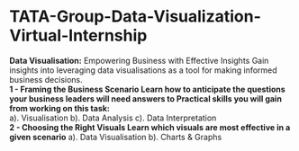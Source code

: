 # TATA-Group-Data-Visualization-Virtual-Internship

**Data Visualisation:** Empowering Business with Effective Insights Gain insights into leveraging data visualisations as a tool for making informed business decisions.  
**1 - Framing the Business Scenario Learn how to anticipate the questions your business leaders will need answers to Practical skills you will gain from working on this task:**  
a). Visualisation  b). Data Analysis  c). Data Interpretation  
**2 - Choosing the Right Visuals Learn which visuals are most effective in a given scenario** 
a). Data Visualisation  b). Charts & Graphs 
